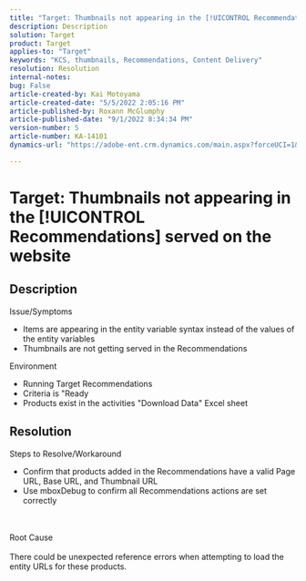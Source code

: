 ```yaml
---
title: "Target: Thumbnails not appearing in the [!UICONTROL Recommendations] served on the website"
description: Description
solution: Target
product: Target
applies-to: "Target"
keywords: "KCS, thumbnails, Recommendations, Content Delivery"
resolution: Resolution
internal-notes: 
bug: False
article-created-by: Kai Motoyama
article-created-date: "5/5/2022 2:05:16 PM"
article-published-by: Roxann McGlumphy
article-published-date: "9/1/2022 8:34:34 PM"
version-number: 5
article-number: KA-14101
dynamics-url: "https://adobe-ent.crm.dynamics.com/main.aspx?forceUCI=1&pagetype=entityrecord&etn=knowledgearticle&id=4f2d5b63-7ccc-ec11-a7b5-6045bd00d995"

---
```

# Target: Thumbnails not appearing in the [!UICONTROL Recommendations] served on the website

## Description

Issue/Symptoms<br>
- Items are appearing in the entity variable syntax instead of the values of the entity variables
- Thumbnails are not getting served in the Recommendations

Environment
- Running Target Recommendations
- Criteria is "Ready
- Products exist in the activities "Download Data" Excel sheet



## Resolution

Steps to Resolve/Workaround
- Confirm that products added in the Recommendations have a valid Page URL, Base URL, and Thumbnail URL
- Use mboxDebug to confirm all Recommendations actions are set correctly

<br><br>Root Cause<br><br>
There could be unexpected reference errors when attempting to load the entity URLs for these products.
